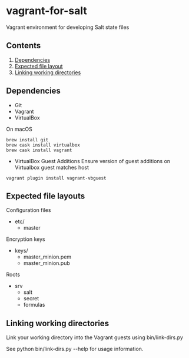 # vagrant-for-salt
Vagrant environment for developing Salt state files

## Contents
  1. [Dependencies](#deps)
  1. [Expected file layout](#file-layout)
  1. [Linking working directories](#linking-work)



## <a name="deps" />Dependencies
* Git
* Vagrant
* VirtualBox

On macOS
```
brew install git
brew cask install virtualbox
brew cask install vagrant
```

* VirtualBox Guest Additions
Ensure version of guest additions on Virtualbox guest matches host
```
vagrant plugin install vagrant-vbguest
```



## <a name="file-layout" />Expected file layouts
Configuration files
* etc/
  * master

Encryption keys
* keys/
  * master\_minion.pem
  * master\_minion.pub

Roots
* srv
  * salt
  * secret
  * formulas



## <a name="linking-work" />Linking working directories
Link your working directory into the Vagrant guests using bin/link-dirs.py

See python bin/link-dirs.py --help for usage information.
